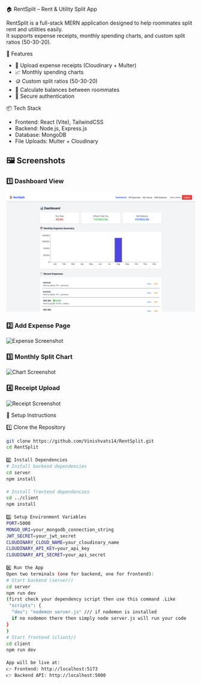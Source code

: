 🏠 RentSplit – Rent & Utility Split App

RentSplit is a full-stack MERN application designed to help roommates split rent and utilities easily.  
It supports expense receipts, monthly spending charts, and custom split ratios (50-30-20).  

🚀 Features

- 🧾 Upload expense receipts (Cloudinary + Multer)
- 📈 Monthly spending charts
- 🪙 Custom split ratios (50-30-20)
- 👥 Calculate balances between roommates
- 🔐 Secure authentication

 📦 Tech Stack

- Frontend: React (Vite), TailwindCSS  
- Backend: Node.js, Express.js  
- Database: MongoDB  
- File Uploads: Multer + Cloudinary  

## 🖼️ Screenshots

### 1️⃣ Dashboard View
![Dashboard Screenshot](./client/src/screenshots/dashboard.png)

### 2️⃣ Add Expense Page
![Expense Screenshot](./client/src/screenshots/add-expense.png)

### 3️⃣ Monthly Split Chart
![Chart Screenshot](./client/src/screenshots/monthly-chart.png)

### 4️⃣ Receipt Upload
![Receipt Screenshot](./client/src/screenshots/receipt-upload.png)


🔧 Setup Instructions

 1️⃣ Clone the Repository
```bash
git clone https://github.com/Vinishvats14/RentSplit.git
cd RentSplit

2️⃣ Install Dependencies
# Install backend dependencies
cd server
npm install

# Install frontend dependencies
cd ../client
npm install

3️⃣ Setup Environment Variables
PORT=5000
MONGO_URI=your_mongodb_connection_string
JWT_SECRET=your_jwt_secret
CLOUDINARY_CLOUD_NAME=your_cloudinary_name
CLOUDINARY_API_KEY=your_api_key
CLOUDINARY_API_SECRET=your_api_secret

4️⃣ Run the App
Open two terminals (one for backend, one for frontend):
# Start backend (server/)
cd server
npm run dev
(first check your dependency script then use this command .Like
 "scripts": {
  "dev": "nodemon server.js" /// if nodemon is installed
  if no nodemon there then simply node server.js will run your code
}
)
# Start frontend (client/)
cd client
npm run dev

App will be live at:
👉 Frontend: http://localhost:5173
👉 Backend API: http://localhost:5000